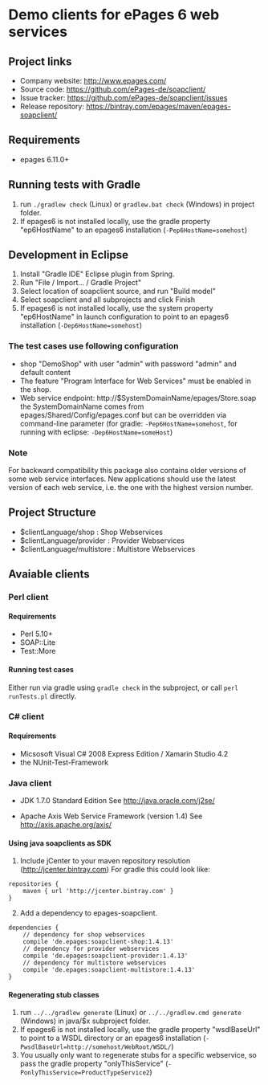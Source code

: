 # Demo clients for ePages 6 web services #

## Project links ##

- Company website: http://www.epages.com/
- Source code: https://github.com/ePages-de/soapclient/
- Issue tracker: https://github.com/ePages-de/soapclient/issues
- Release repository: https://bintray.com/epages/maven/epages-soapclient/

## Requirements ##

- epages 6.11.0+

## Running tests with Gradle ##

1. run ```./gradlew check``` (Linux) or ```gradlew.bat check``` (Windows) in project folder.
2. If epages6 is not installed locally, use the
   gradle property "ep6HostName" to an epages6 installation (```-Pep6HostName=somehost```)

## Development in Eclipse ##

1. Install "Gradle IDE" Eclipse plugin from Spring.
2. Run "File / Import... / Gradle Project"
3. Select location of soapclient source, and run "Build model"
4. Select soapclient and all subprojects and click Finish
5. If epages6 is not installed locally, use the
   system property "ep6HostName" in launch configuration to point
   to an epages6 installation (```-Dep6HostName=somehost```)

### The test cases use following configuration ###

- shop "DemoShop" with user "admin" with password "admin" and default content
- The feature "Program Interface for Web Services" must be enabled in the shop.
- Web service endpoint: http://$SystemDomainName/epages/Store.soap
  the SystemDomainName comes from epages/Shared/Config/epages.conf
  but can be overridden via command-line parameter (for gradle: ```-Pep6HostName=somehost```,
  for running with eclipse: ```-Dep6HostName=someHost```)

### Note ###

For backward compatibility this package also contains older versions of some
web service interfaces. New applications should use the latest version of each
web service, i.e. the one with the highest version number.

## Project Structure ##

- $clientLanguage/shop : Shop Webservices
- $clientLanguage/provider : Provider Webservices
- $clientLanguage/multistore : Multistore Webservices

## Avaiable clients ##

### Perl client ###

#### Requirements ####

- Perl 5.10+
- SOAP::Lite
- Test::More

#### Running test cases ####

Either run via gradle using ```gradle check``` in the subproject, or call ```perl runTests.pl``` directly.

### C# client ###

#### Requirements ####

- Micsosoft Visual C# 2008 Express Edition / Xamarin Studio 4.2
- the NUnit-Test-Framework

### Java client ###

- JDK 1.7.0 Standard Edition
  See http://java.oracle.com/j2se/

- Apache Axis Web Service Framework (version 1.4)
  See http://axis.apache.org/axis/

#### Using java soapclients as SDK ####

1. Include jCenter to your maven repository resolution (http://jcenter.bintray.com)
   For gradle this could look like:
```
repositories {
    maven { url 'http://jcenter.bintray.com' }
}
```

2. Add a dependency to epages-soapclient.
```
dependencies {
    // dependency for shop webservices
    compile 'de.epages:soapclient-shop:1.4.13'
    // dependency for provider webservices
    compile 'de.epages:soapclient-provider:1.4.13'
    // dependency for multistore webservices
    compile 'de.epages:soapclient-multistore:1.4.13'
}
```

#### Regenerating stub classes ####

1. run ```../../gradlew generate``` (Linux) or ```../../gradlew.cmd generate``` (Windows) in java/$x subproject folder.
2. If epages6 is not installed locally, use the
   gradle property "wsdlBaseUrl" to point to a WSDL directory or an epages6
   installation (```-PwsdlBaseUrl=http://somehost/WebRoot/WSDL/```)
3. You usually only want to regenerate stubs for a specific webservice, so pass
   the gradle property "onlyThisService" (```-PonlyThisService=ProductTypeService2```)

